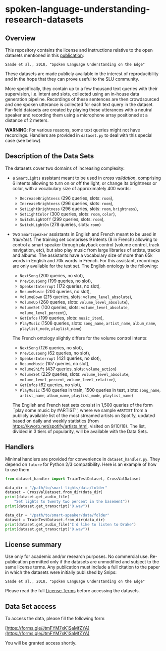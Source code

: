 # spoken-language-understanding-research-datasets

## Overview

This repository contains the license and instructions relative to the open
datasets mentioned in this [publication](http://arxiv.org/abs/1810.12735):

```
Saade et al., 2018, "Spoken Language Understanding on the Edge"
```

These datasets are made publicly available in the interest of
reproducibility and in the hope that they can prove useful to the SLU community.

More specifically, they contain up to a few thousand text queries with their
supervision, i.e. intent and slots, collected using an in-house data
generation pipeline. Recordings of these sentences are then crowdsourced and
 one spoken utterance is collected for each text query in the dataset.
Far-field datasets are created by playing these utterances with a neutral
speaker and recording them using a microphone array positioned at a distance
of 2 meters.

**WARNING**: For various reasons, some text queries might not have recordings.
Handlers are provided in `dataset.py` to deal with this special case (see below).

## Description of the Data Sets

The datasets cover two domains of increasing complexity:

- a `SmartLights` assistant meant to be used in *cross validation*,
comprising 6
intents allowing to turn on or off the light, or change its brightness or
color, with a vocabulary size of approximately 400 words:
    * `DecreaseBrightness` (296 queries, slots: `room`),
    * `IncreaseBrightness` (296 queries, slots: `room`),
    * `SetLightBrightness` (296 queries, slots: `room`, `brightness`),
    * `SetLightColor` (300 queries, slots: `room`, `color`),
    * `SwitchLightOff` (299 queries, slots: `room`),
    * `SwitchLightOn` (278 queries, slots: `room`)

- two `SmartSpeaker` assistants in English and French meant to be used in
 *train/test*. The training set comprises 9
intents (8 in French) allowing to control a smart speaker through playback
 control (volume control, track navigation, etc), but also play music from
 large libraries of artists, tracks and albums. The assistants have a
 vocabulary size of more than 65k words in English and 70k words in French.
 For this assistant, recordings are only available for the test set.
 The English ontology is the following:
    * `NextSong` (200 queries, no slot),
    * `PreviousSong` (199 queries, no slot),
    * `SpeakerInterrupt` (172 queries, no slot),
    * `ResumeMusic` (200 queries, no slot),
    * `VolumeDown` (215 queries, slots: `volume_level_absolute`),
    * `VolumeUp` (260 queries, slots: `volume_level_absolute`),
    * `VolumeSet` (100 queries, slots: `volume_level_absolute`, `volume_level_percent`),
    * `GetInfos` (199 queries, slots: `music_item`),
    * `PlayMusic` (1508 queries, slots: `song_name`, `artist_name`,
    `album_name`, `playlist_mode`, `playlist_name`)

  The French ontology slightly differs for the volume control intents:
    * `NextSong` (126 queries, no slot),
    * `PreviousSong` (62 queries, no slot),
    * `SpeakerInterrupt` (421 queries, no slot),
    * `ResumeMusic` (107 queries, no slot),
    * `VolumeShift` (437 queries, slots: `volume_action`)
    * `VolumeSet` (229 queries, slots: `volume_level_absolute`,
    `volume_level_percent`, `volume_level_relative`),
    * `GetInfos` (62 queries, no slot),
    * `PlayMusic` (548 queries in train, 1500 queries in test, slots:
    `song_name`, `artist_name`, `album_name`, `playlist_mode`, `playlist_name`)

  The English and French test sets consist in 1,500 queries of the form ``play some music by #ARTIST'', where we sample `#ARTIST` from a publicly available list of the most streamed artists on Spotify, updated based on daily and weekly statistics (from https://kworb.net/spotify/artists.html, visited on 9/10/18). The list, divided in 3 tiers of popularity, will be available with the Data Sets.

## Handlers

Minimal handlers are provided for convenience in `dataset_handler.py`. They depend on `future` for Python 2/3 compatibility.
Here is an example of how to use them

```python
from dataset_handler import TrainTestDataset, CrossValDataset

data_dir = "/path/to/smart-lights/data/folder"
dataset = CrossValDataset.from_dir(data_dir)
print(dataset.get_audio_file(
    "Set lights to twenty two percent in the basement"))
print(dataset.get_transcript("0.wav"))

data_dir = "/path/to/smart-speaker/data/folder"
dataset = TrainTestDataset.from_dir(data_dir)
print(dataset.get_audio_file("I'd like to listen to Drake")
print(dataset.get_transcript("0.wav"))
```

## License summary

Use only for academic and/or research purposes. No commercial use.
Re-publication permitted only if the datasets are unmodified and subject to the same license terms.
Any publication must include a full citation to the paper in which the datasets were initially published by Snips:

```
Saade et al., 2018, "Spoken Language Understanding on the Edge"
```

Please read the full [License Terms](https://github.com/snipsco/spoken-language-understanding-research-datasets/blob/master/LICENSE) before accessing the datasets.

## Data Set access

To access the data, please fill the following form:

[https://forms.gle/JtmFYM7xK1SaMfZYA](https://forms.gle/JtmFYM7xK1SaMfZYA)

You will be granted access shortly.
